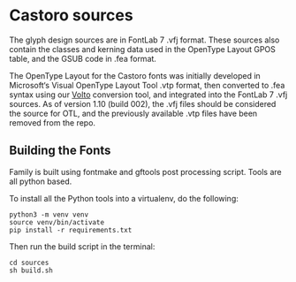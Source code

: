 # Castoro sources

The glyph design sources are in FontLab 7 .vfj format. These sources also contain the classes and kerning data used in the OpenType Layout GPOS table, and the GSUB code in .fea format.

The OpenType Layout for the Castoro fonts was initially developed in Microsoft‘s Visual OpenType Layout Tool .vtp format, then converted to .fea syntax using our [Volto](https://github.com/TiroTypeworks/Volto) conversion tool, and integrated into the FontLab 7 .vfj sources. As of version 1.10 (build 002), the .vfj files should be considered the source for OTL, and the previously available .vtp files have been removed from the repo.

## Building the Fonts

Family is built using fontmake and gftools post processing script. Tools are all python based.

To install all the Python tools into a virtualenv, do the following:

```
python3 -m venv venv
source venv/bin/activate
pip install -r requirements.txt
```

Then run the build script in the terminal:

```
cd sources
sh build.sh
```
